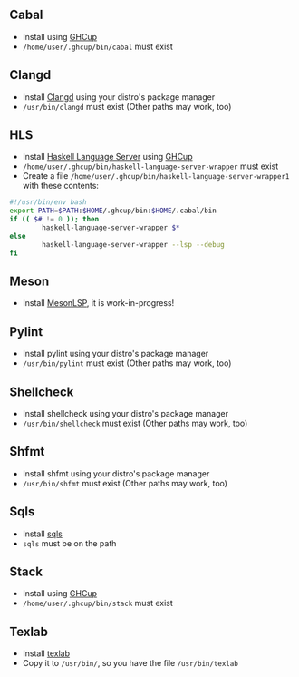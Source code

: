 ## Cabal
- Install using [GHCup](https://www.haskell.org/ghcup/)
- `/home/user/.ghcup/bin/cabal` must exist
## Clangd
- Install [Clangd](https://clangd.llvm.org/) using your distro's package manager
- `/usr/bin/clangd` must exist (Other paths may work, too)
## HLS
- Install [Haskell Language Server](https://haskell-language-server.readthedocs.io/en/latest/index.html) using [GHCup](https://www.haskell.org/ghcup/)
- `/home/user/.ghcup/bin/haskell-language-server-wrapper` must exist
- Create a file `/home/user/.ghcup/bin/haskell-language-server-wrapper1` with these contents:
```sh
#!/usr/bin/env bash
export PATH=$PATH:$HOME/.ghcup/bin:$HOME/.cabal/bin
if (( $# != 0 )); then
        haskell-language-server-wrapper $*
else
        haskell-language-server-wrapper --lsp --debug
fi
```
## Meson
- Install [MesonLSP](https://github.com/jcwasmx86/mesonlsp), it is work-in-progress!
## Pylint
- Install pylint using your distro's package manager
- `/usr/bin/pylint` must exist (Other paths may work, too)
## Shellcheck
- Install shellcheck using your distro's package manager
- `/usr/bin/shellcheck` must exist (Other paths may work, too)
## Shfmt
- Install shfmt using your distro's package manager
- `/usr/bin/shfmt` must exist (Other paths may work, too)
## Sqls
- Install [sqls](https://github.com/lighttiger2505/sqls)
- `sqls` must be on the path
## Stack
- Install using [GHCup](https://www.haskell.org/ghcup/)
- `/home/user/.ghcup/bin/stack` must exist
## Texlab
- Install [texlab](https://github.com/latex-lsp/texlab)
- Copy it to `/usr/bin/`, so you have the file `/usr/bin/texlab`